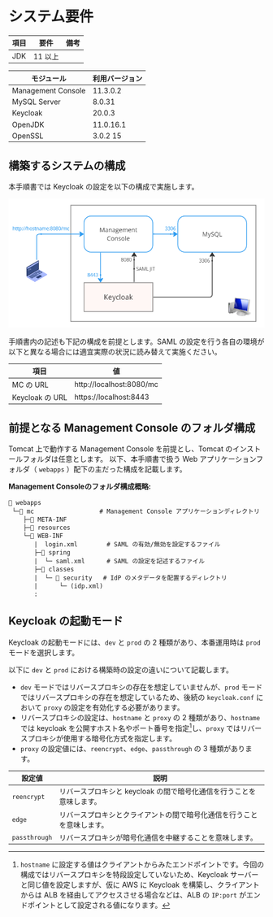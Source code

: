 # システム要件

| 項目  | 要件    | 備考  |
| --- | ----- | --- |
| JDK | 11 以上 |     |

| モジュール         | 利用バージョン |
| ------------------ | -------------- |
| Management Console | 11.3.0.2       |
| MySQL Server       | 8.0.31         |
| Keycloak           | 20.0.3         |
| OpenJDK            | 11.0.16.1      |
| OpenSSL            | 3.0.2 15       |

## 構築するシステムの構成

本手順書では Keycloak の設定を以下の構成で実施します。

![logo](image/summary-for-setup/system-configuration.png)

手順書内の記述も下記の構成を前提とします。SAML の設定を行う各自の環境が以下と異なる場合には適宜実際の状況に読み替えて実施ください。

| 項目            | 値                       |
| --------------- | ------------------------ |
| MC の URL       | http://localhost:8080/mc |
| Keycloak の URL | https://localhost:8443   |

## 前提となる Management Console のフォルダ構成

Tomcat 上で動作する Management Console を前提とし、Tomcat のインストールフォルダは任意とします。
以下、本手順書で扱う Web アプリケーションフォルダ（ `webapps` ）配下の主だった構成を記載します。

**Management Consoleのフォルダ構成概略:**
```
📂 webapps
 └─📂 mc                  # Management Console アプリケーションディレクトリ
    ├─📂 META-INF
    ├─📂 resources
    └─📂 WEB-INF
       |  login.xml        # SAML の有効/無効を設定するファイル
       ├─📂 spring
       |  └─ saml.xml      # SAML の設定を記述するファイル
       ├─📂 classes
       |  └─ 📂 security   # IdP のメタデータを配置するディレクトリ
       |      └─ (idp.xml)
       :
```

## Keycloak の起動モード

Keycloak の起動モードには、`dev` と `prod` の 2 種類があり、本番運用時は `prod` モードを選択します。

以下に `dev` と `prod` における構築時の設定の違いについて記載します。

- `dev` モードではリバースプロキシの存在を想定していませんが、`prod` モードではリバースプロキシの存在を想定しているため、後続の `keycloak.conf` において `proxy` の設定を有効化する必要があります。
- リバースプロキシの設定は、`hostname` と `proxy` の 2 種類があり、`hostname` では keycloak を公開すホスト名やポート番号を指定[^1]し、`proxy` ではリバースプロキシが使用する暗号化方式を指定します。
- `proxy` の設定値には、`reencrypt`、`edge`、`passthrough` の 3 種類があります。

|設定値|説明|
|---|---|
|  `reencrypt` |リバースプロキシと keycloak の間で暗号化通信を行うことを意味します。|
|  `edge` |リバースプロキシとクライアントの間で暗号化通信を行うことを意味します。|
|  `passthrough` |リバースプロキシが暗号化通信を中継することを意味します。|

[^1]: `hostname` に設定する値はクライアントからみたエンドポイントです。今回の構成ではリバースプロキシを特段設定していないため、Keycloak サーバーと同じ値を設定しますが、仮に AWS に Keycloak を構築し、クライアントからは ALB を経由してアクセスさせる場合などは、ALB の `IP:port` がエンドポイントとして設定される値になります。
